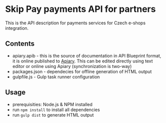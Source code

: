 # Skip Pay payments API for partners

This is the API description for payments services for Czech e-shops integration.


## Contents
- apiary.apib - this is the source of documentation in API Blueprint format, it is online published to [Apiary](https://mallpayapi.docs.apiary.io/). This can be edited directly using text editor or online using Apiary (synchronization is two-way)
- packages.json - dependecies for offline generation of HTML output
- gulpfile.js - Gulp task runner configuration

## Usage
- prerequisities: Node.js & NPM installed
- run `npm install` to install all dependencies
- run `gulp dist` to generate HTML output

